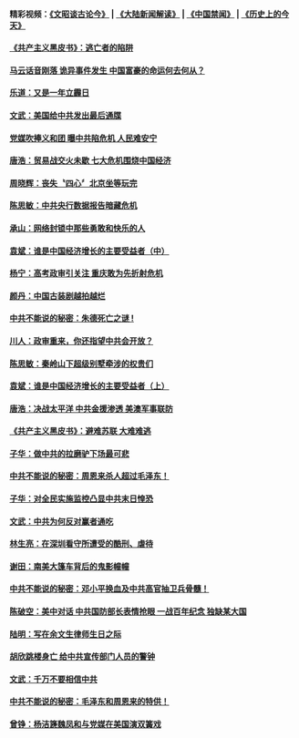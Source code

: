 #### 精彩视频：[《文昭谈古论今》](https://github.com/gfw-breaker/wenzhao/blob/master/README.md?t=11160932) | [《大陆新闻解读》](https://github.com/gfw-breaker/ntdtv-comedy/blob/master/README.md?t=11160932) | [《中国禁闻》](https://github.com/gfw-breaker/ntdtv-news/blob/master/README.md?t=11160932) | [《历史上的今天》](https://github.com/gfw-breaker/today-in-history/blob/master/README.md?t=11160932) 

#### [《共产主义黑皮书》：逃亡者的陷阱](../pages/news207/a1399575.md?t=11160932) 

#### [马云话音刚落 诡异事件发生 中国富豪的命运何去何从？](../pages/news207/a1399573.md?t=11160932) 

#### [乐道：又是一年立霾日](../pages/news207/a1399482.md?t=11160932) 

#### [文武：美国给中共发出最后通牒](../pages/news207/a1399480.md?t=11160932) 

#### [党媒吹捧义和团 曝中共陷危机 人民难安宁](../pages/news207/a1399476.md?t=11160932) 

#### [唐浩：贸易战交火未歇 七大危机围烧中国经济](../pages/news207/a1399474.md?t=11160932) 

#### [周晓辉：丧失〝四心〞北京坐等玩完](../pages/news207/a1399473.md?t=11160932) 


#### [陈思敏：中共央行数据报告暗藏危机](../pages/news207/a1399383.md?t=11160932) 

#### [承山：网络封锁中那些勇敢和快乐的人](../pages/news207/a1399382.md?t=11160932) 

#### [袁斌：谁是中国经济增长的主要受益者（中）](../pages/news207/a1399380.md?t=11160932) 

#### [杨宁：高考政审引关注 重庆敢为先折射危机](../pages/news207/a1399345.md?t=11160932) 

#### [颜丹：中国古装剧越拍越烂](../pages/news207/a1399344.md?t=11160932) 

#### [中共不能说的秘密：朱德死亡之谜 !](../pages/news207/a1399293.md?t=11160932) 


#### [川人：政审重来，你还指望中共会开放？](../pages/news207/a1399258.md?t=11160932) 

#### [陈思敏：秦岭山下超级别墅牵涉的权贵们](../pages/news207/a1399255.md?t=11160932) 

#### [袁斌：谁是中国经济增长的主要受益者（上）](../pages/news207/a1399253.md?t=11160932) 

#### [唐浩：决战太平洋 中共金援渗透 美澳军事联防](../pages/news207/a1399249.md?t=11160932) 

#### [《共产主义黑皮书》：避难苏联 大难难逃](../pages/news207/a1399238.md?t=11160932) 

#### [子华：做中共的拉磨驴下场最可悲](../pages/news207/a1399209.md?t=11160932) 

#### [中共不能说的秘密：周恩来杀人超过毛泽东！](../pages/news207/a1398975.md?t=11160932) 


#### [子华：对全民实施监控凸显中共末日惶恐](../pages/news207/a1399091.md?t=11160932) 

#### [文武：中共为何反对赢者通吃](../pages/news207/a1398961.md?t=11160932) 

#### [林生亮：在深圳看守所遭受的酷刑、虐待](../pages/news207/a1399017.md?t=11160932) 

#### [谢田：南美大篷车背后的鬼影幢幢](../pages/news207/a1399016.md?t=11160932) 

#### [中共不能说的秘密：邓小平换血及中共高官抽卫兵骨髓！](../pages/news207/a1398976.md?t=11160932) 

#### [陈破空：美中对话 中共国防部长表情抢眼 一战百年纪念 独缺某大国](../pages/news207/a1399014.md?t=11160932) 

#### [陆明：写在余文生律师生日之际](../pages/news207/a1398986.md?t=11160932) 

#### [胡欣跳楼身亡 给中共宣传部门人员的警钟](../pages/news207/a1398962.md?t=11160932) 

#### [文武：千万不要相信中共](../pages/news207/a1398959.md?t=11160932) 


#### [中共不能说的秘密：毛泽东和周恩来的特供！](../pages/news207/a1398811.md?t=11160932) 

#### [曾铮：杨洁篪魏凤和与党媒在美国演双簧戏](../pages/news207/a1398871.md?t=11160932) 

